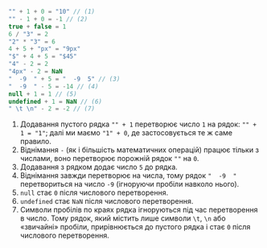 
```js no-beautify
"" + 1 + 0 = "10" // (1)
"" - 1 + 0 = -1 // (2)
true + false = 1
6 / "3" = 2
"2" * "3" = 6
4 + 5 + "px" = "9px"
"$" + 4 + 5 = "$45"
"4" - 2 = 2
"4px" - 2 = NaN
"  -9  " + 5 = "  -9  5" // (3)
"  -9  " - 5 = -14 // (4)
null + 1 = 1 // (5)
undefined + 1 = NaN // (6)
" \t \n" - 2 = -2 // (7)
```

1. Додавання пустого рядка `"" + 1` перетворює число `1` на рядок: `"" + 1 = "1"`; далі ми маємо `"1" + 0`, де застосовується те ж саме правило.
2. Віднімання `-` (як і більшість математичних операцій) працює тільки з числами, воно перетворює порожній рядок `""` на `0`.
3. Додавання з рядком додає число `5` до рядка.
4. Віднімання завжди перетворює на числа, тому рядок `"  -9  "` перетвориться на число `-9` (ігноруючи пробіли навколо нього).
5. `null` стає `0` після числового перетворення.
6. `undefined` стає `NaN` після числового перетворення.
7. Символи пробілів по краях рядка ігноруються під час перетворення в число. Тому рядок, який містить лише символи `\t`, `\n` або «звичайні» пробіли, прирівнюється до пустого рядка і стає `0` після числового перетворення.
